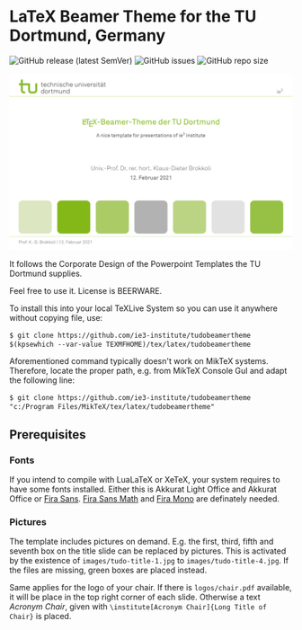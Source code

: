 # LaTeX Beamer Theme for the TU Dortmund, Germany
![GitHub release (latest SemVer)](https://img.shields.io/github/v/release/ie3-institute/TUDoBeamerTheme)
![GitHub issues](https://img.shields.io/github/issues-raw/ie3-institute/TUDoBeamerTheme)
![GitHub repo size](https://img.shields.io/github/repo-size/ie3-institute/TUDoBeamerTheme)

![](images/teaser.png)

It follows the Corporate Design of the Powerpoint Templates the TU Dortmund supplies.

Feel free to use it. License is BEERWARE.

To install this into your local TeXLive System so you can use it anywhere without copying file, use:
```
$ git clone https://github.com/ie3-institute/tudobeamertheme $(kpsewhich --var-value TEXMFHOME)/tex/latex/tudobeamertheme
```

Aforementioned command typically doesn't work on MikTeX systems.
Therefore, locate the proper path, e.g. from MikTeX Console GuI and adapt the following line:
```
$ git clone https://github.com/ie3-institute/tudobeamertheme "c:/Program Files/MikTeX/tex/latex/tudobeamertheme"
```

## Prerequisites
### Fonts
If you intend to compile with LuaLaTeX or XeTeX, your system requires to have some fonts installed.
Either this is Akkurat Light Office and Akkurat Office or [Fira Sans](https://github.com/bBoxType/FiraSans).
[Fira Sans Math](https://github.com/firamath/firamath) and [Fira Mono](https://bboxtype.com/typefaces/FiraMono) are definately needed.

### Pictures
The template includes pictures on demand.
E.g. the first, third, fifth and seventh box on the title slide can be replaced by pictures.
This is activated by the existence of `images/tudo-title-1.jpg` to `images/tudo-title-4.jpg`.
If the files are missing, green boxes are placed instead.

Same applies for the logo of your chair.
If there is `logos/chair.pdf` available, it will be place in the top right corner of each slide.
Otherwise a text _Acronym Chair_, given with `\institute[Acronym Chair]{Long Title of Chair}` is placed.
